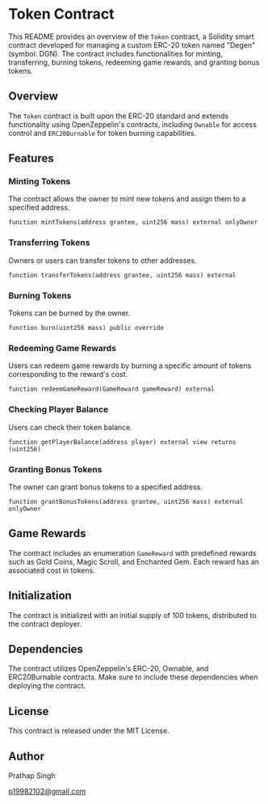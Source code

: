 # Token Contract 

This README provides an overview of the `Token` contract, a Solidity smart contract developed for managing a custom ERC-20 token named "Degen" (symbol: DGN). The contract includes functionalities for minting, transferring, burning tokens, redeeming game rewards, and granting bonus tokens.

## Overview

The `Token` contract is built upon the ERC-20 standard and extends functionality using OpenZeppelin's contracts, including `Ownable` for access control and `ERC20Burnable` for token burning capabilities.

## Features

### Minting Tokens

The contract allows the owner to mint new tokens and assign them to a specified address.

```solidity
function mintTokens(address grantee, uint256 mass) external onlyOwner
```

### Transferring Tokens

Owners or users can transfer tokens to other addresses.

```solidity
function transferTokens(address grantee, uint256 mass) external
```

### Burning Tokens

Tokens can be burned by the owner.

```solidity
function burn(uint256 mass) public override
```

### Redeeming Game Rewards

Users can redeem game rewards by burning a specific amount of tokens corresponding to the reward's cost.

```solidity
function redeemGameReward(GameReward gameReward) external
```

### Checking Player Balance

Users can check their token balance.

```solidity
function getPlayerBalance(address player) external view returns (uint256)
```

### Granting Bonus Tokens

The owner can grant bonus tokens to a specified address.

```solidity
function grantBonusTokens(address grantee, uint256 mass) external onlyOwner
```

## Game Rewards

The contract includes an enumeration `GameReward` with predefined rewards such as Gold Coins, Magic Scroll, and Enchanted Gem. Each reward has an associated cost in tokens.

## Initialization

The contract is initialized with an initial supply of 100 tokens, distributed to the contract deployer.

## Dependencies

The contract utilizes OpenZeppelin's ERC-20, Ownable, and ERC20Burnable contracts. Make sure to include these dependencies when deploying the contract.

## License

This contract is released under the MIT License.

## Author

Prathap Singh

p19982102@gmail.com
